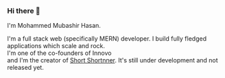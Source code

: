 ### Hi there 👋

I'm Mohammed Mubashir Hasan.<br>

I'm a full stack web (specifically MERN) developer. I build fully fledged applications which scale and rock.<br>
I'm one of the co-founders of Innovo  <br>and
I'm the creator of <a href="https://short-nner.vercel.app/">Short Shortnner</a>. It's still under development and not released yet.













